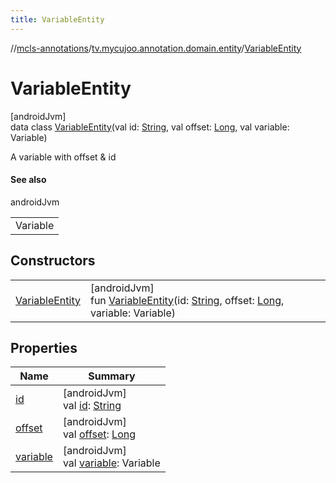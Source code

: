 ```yaml
---
title: VariableEntity
---
```

//[mcls-annotations](../../../index.html)/[tv.mycujoo.annotation.domain.entity](../index.html)/[VariableEntity](index.html)



# VariableEntity



[androidJvm]\
data class [VariableEntity](index.html)(val id: [String](https://kotlinlang.org/api/latest/jvm/stdlib/kotlin/-string/index.html), val offset: [Long](https://kotlinlang.org/api/latest/jvm/stdlib/kotlin/-long/index.html), val variable: Variable)

A variable with offset & id



#### See also


androidJvm

| |
|---|
| Variable |



## Constructors


| | |
|---|---|
| [VariableEntity](-variable-entity.html) | [androidJvm]<br>fun [VariableEntity](-variable-entity.html)(id: [String](https://kotlinlang.org/api/latest/jvm/stdlib/kotlin/-string/index.html), offset: [Long](https://kotlinlang.org/api/latest/jvm/stdlib/kotlin/-long/index.html), variable: Variable) |


## Properties


| Name | Summary |
|---|---|
| [id](id.html) | [androidJvm]<br>val [id](id.html): [String](https://kotlinlang.org/api/latest/jvm/stdlib/kotlin/-string/index.html) |
| [offset](offset.html) | [androidJvm]<br>val [offset](offset.html): [Long](https://kotlinlang.org/api/latest/jvm/stdlib/kotlin/-long/index.html) |
| [variable](variable.html) | [androidJvm]<br>val [variable](variable.html): Variable |

